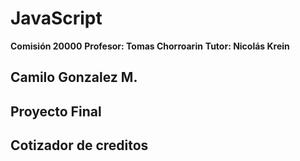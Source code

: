 # JavaScript
**Comisión 20000**
**Profesor: Tomas Chorroarin**
**Tutor: Nicolás Krein** 

## Camilo Gonzalez M.
## Proyecto Final
## Cotizador de creditos